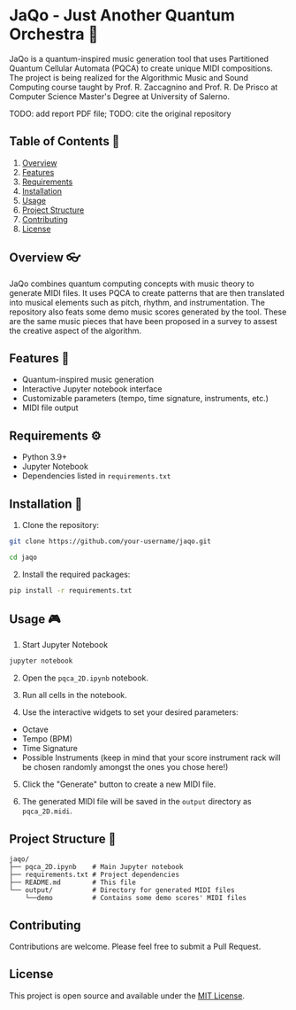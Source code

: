 # JaQo - Just Another Quantum Orchestra 🎸

JaQo is a quantum-inspired music generation tool that uses Partitioned Quantum Cellular Automata (PQCA) to create unique MIDI compositions.
The project is being realized for the Algorithmic Music and Sound Computing course taught by Prof. R. Zaccagnino and Prof. R. De Prisco at Computer Science Master's Degree at University of Salerno.

TODO: add report PDF file;
TODO: cite the original repository


## Table of Contents 📕

1. [Overview](#overview)
2. [Features](#features)
3. [Requirements](#requirements)
4. [Installation](#installation)
5. [Usage](#usage)
6. [Project Structure](#project-structure)
7. [Contributing](#contributing)
8. [License](#license)

## Overview 👓

JaQo combines quantum computing concepts with music theory to generate MIDI files. It uses PQCA to create patterns that are then translated into musical elements such as pitch, rhythm, and instrumentation.
The repository also feats some demo music scores generated by the tool. These are the same music pieces that have been proposed in a survey to assest the creative aspect of the algorithm.

## Features 🥁

- Quantum-inspired music generation
- Interactive Jupyter notebook interface
- Customizable parameters (tempo, time signature, instruments, etc.)
- MIDI file output

## Requirements ⚙

- Python 3.9+
- Jupyter Notebook
- Dependencies listed in `requirements.txt`

## Installation 🧠

1. Clone the repository:
```sh
git clone https://github.com/your-username/jaqo.git
```
```sh
cd jaqo
```

2. Install the required packages:
```sh
pip install -r requirements.txt
```

## Usage 🎮

1. Start Jupyter Notebook
```sh
jupyter notebook
```

2. Open the `pqca_2D.ipynb` notebook.

3. Run all cells in the notebook.

4. Use the interactive widgets to set your desired parameters:
- Octave
- Tempo (BPM)
- Time Signature
- Possible Instruments (keep in mind that your score instrument rack will be chosen randomly amongst the ones you chose here!)

5. Click the "Generate" button to create a new MIDI file.

6. The generated MIDI file will be saved in the `output` directory as `pqca_2D.midi`.

## Project Structure 🌲
```
jaqo/
├── pqca_2D.ipynb    # Main Jupyter notebook
├── requirements.txt # Project dependencies
├── README.md        # This file
└── output/          # Directory for generated MIDI files
    └──demo          # Contains some demo scores' MIDI files
```

## Contributing

Contributions are welcome. Please feel free to submit a Pull Request.

## License

This project is open source and available under the [MIT License](LICENSE).
